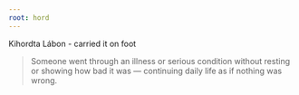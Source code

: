 ```yaml
---
root: hord
---
```

Kihordta Lábon - carried it on foot 

> Someone went through an illness or serious condition without resting or showing how bad it was — continuing daily life as if nothing was wrong.
